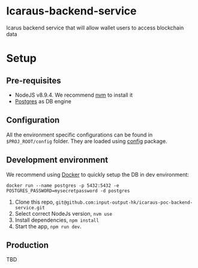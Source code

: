 # Icaraus-backend-service

Icarus backend service that will allow wallet users to access blockchain data

# Setup

## Pre-requisites

* NodeJS v8.9.4. We recommend [nvm](https://github.com/creationix/nvm) to install it
* [Postgres](https://www.postgresql.org/) as DB engine

## Configuration

All the environment specific configurations can be found in `$PROJ_ROOT/config` folder. They are loaded using [config](https://www.npmjs.com/package/config) package.

## Development environment

We recommend using [Docker](https://hub.docker.com/_/postgres/) to quickly setup the DB in dev environment:

`docker run --name postgres -p 5432:5432 -e POSTGRES_PASSWORD=mysecretpassword -d postgres`

1.  Clone this repo, `git@github.com:input-output-hk/icaraus-poc-backend-service.git`
2.  Select correct NodeJs version, `nvm use`
3.  Install dependencies, `npm install`
4.  Start the app, `npm run dev`.

## Production

TBD
